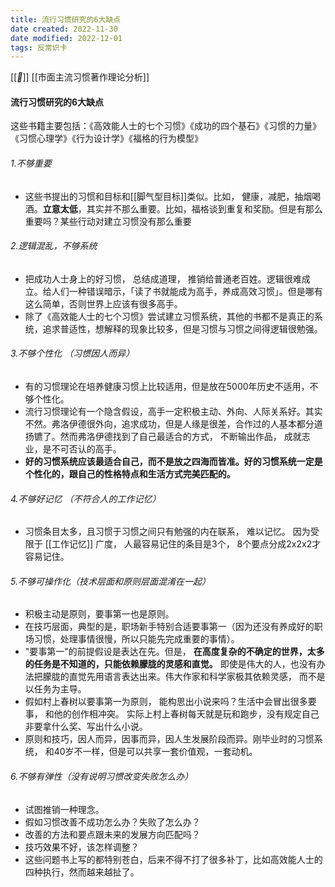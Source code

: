 ```yaml
---
title: 流行习惯研究的6大缺点
date created: 2022-11-30
date modified: 2022-12-01
tags: 反常识卡
---
```


[[_🌿_]] [[市面主流习惯著作理论分析]]

#### 流行习惯研究的6大缺点

这些书籍主要包括：《高效能人士的七个习惯》《成功的四个基石》《习惯的力量》 《习惯心理学》《行为设计学》《福格的行为模型》

###### 1.不够重要

- 这些书提出的习惯和目标和[[脚气型目标]]类似。比如， 健康，减肥，抽烟喝酒。**立意太低**，其实并不那么重要。比如，福格谈到重复和奖励。但是有那么重要吗？某些行动对建立习惯没有那么重要

###### 2.逻辑混乱，不够系统

- 把成功人士身上的好习惯， 总结成道理， 推销给普通老百姓。逻辑很难成立。给人们一种错误暗示，「读了书就能成为高手，养成高效习惯」。但是哪有这么简单，否则世界上应该有很多高手。
- 除了《高效能人士的七个习惯》尝试建立习惯系统，其他的书都不是真正的系统，追求普适性，想解释的现象比较多，但是习惯与习惯之间得逻辑很勉强。

###### 3.不够个性化 （习惯因人而异）

- 有的习惯理论在培养健康习惯上比较适用，但是放在5000年历史不适用，不够个性化。
- 流行习惯理论有一个隐含假设，高手一定积极主动、外向、人际关系好。其实不然。弗洛伊德很外向，追求成功，但是人缘是很差，合作过的人基本都分道扬镳了。然而弗洛伊德找到了自己最适合的方式， 不断输出作品， 成就志业，是不可否认的高手。
- **好的习惯系统应该最适合自己，而不是放之四海而皆准。好的习惯系统一定是个性化的，跟自己的性格特点和生活方式完美匹配的。**

###### 4.不够好记忆 （不符合人的工作记忆）

- 习惯条目太多，且习惯于习惯之间只有勉强的内在联系， 难以记忆。 因为受限于 [[工作记忆]] 广度， 人最容易记住的条目是3个， 8个要点分成2x2x2才容易记住。

###### 5.不够可操作化（技术层面和原则层面混淆在一起）

- 积极主动是原则，要事第一也是原则。
- 在技巧层面，典型的是，职场新手特别合适要事第一（因为还没有养成好的职场习惯，处理事情很慢，所以只能先完成重要的事情）。
- "要事第一"的前提假设是表达在先。但是， **在高度复杂的不确定的世界，太多的任务是不知道的，只能依赖朦胧的灵感和直觉。** 即使是伟大的人，也没有办法把朦胧的直觉先用语言表达出来。伟大作家和科学家极其依赖灵感， 而不是以任务为主导。
- 假如村上春树以要事第一为原则， 能构思出小说来吗？生活中会冒出很多要事， 和他的创作相冲突。 实际上村上春树每天就是玩和跑步，没有规定自己非要拿什么奖、写出什么小说。
- 原则和技巧，因人而异，因事而异，因人生发展阶段而异。刚毕业时的习惯系统， 和40岁不一样，但是可以共享一套价值观，一套动机。

###### 6.不够有弹性（没有说明习惯改变失败怎么办）

- 试图推销一种理念。
- 假如习惯改善不成功怎么办？失败了怎么办？
- 改善的方法和要点跟未来的发展方向匹配吗？
- 技巧效果不好，该怎样调整？
- 这些问题书上写的都特别苍白，后来不得不打了很多补丁，比如高效能人士的四种执行，然而越来越扯了。
